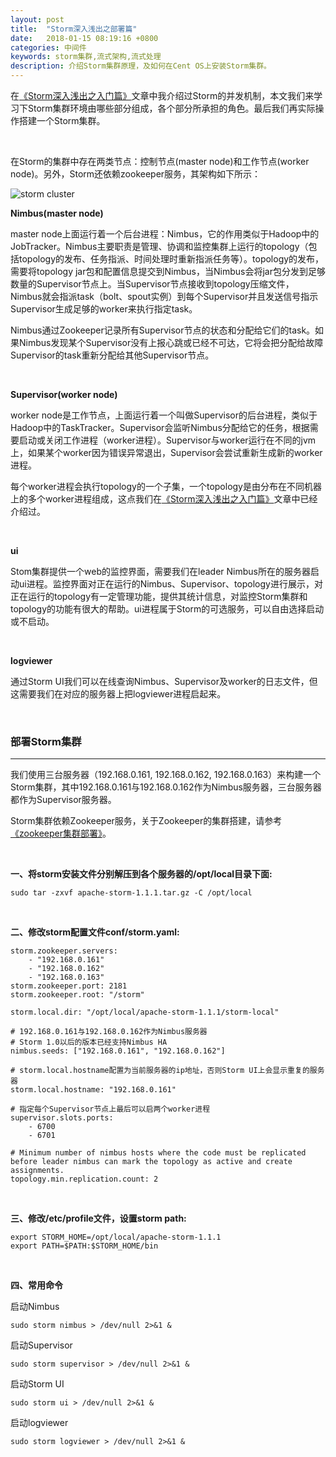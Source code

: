 ```yaml
---
layout: post
title:  "Storm深入浅出之部署篇"
date:   2018-01-15 08:19:16 +0800
categories: 中间件
keywords: storm集群,流式架构,流式处理
description: 介绍Storm集群原理，及如何在Cent OS上安装Storm集群。
---
```


在[《Storm深入浅出之入门篇》]({{site.baseurl}}/2017/10/Storm深入浅出之入门篇.html)文章中我介绍过Storm的并发机制，本文我们来学习下Storm集群环境由哪些部分组成，各个部分所承担的角色。最后我们再实际操作搭建一个Storm集群。

<br/>

在Storm的集群中存在两类节点：控制节点(master node)和工作节点(worker node)。另外，Storm还依赖zookeeper服务，其架构如下所示：

![storm cluster]({{site.baseurl}}/pic/storm/12.svg)

**Nimbus(master node)**

master node上面运行着一个后台进程：Nimbus，它的作用类似于Hadoop中的JobTracker。Nimbus主要职责是管理、协调和监控集群上运行的topology（包括topology的发布、任务指派、时间处理时重新指派任务等）。topology的发布，需要将topology jar包和配置信息提交到Nimbus，当Nimbus会将jar包分发到足够数量的Supervisor节点上。当Supervisor节点接收到topology压缩文件，Nimbus就会指派task（bolt、spout实例）到每个Supervisor并且发送信号指示Supervisor生成足够的worker来执行指定task。

Nimbus通过Zookeeper记录所有Supervisor节点的状态和分配给它们的task。如果Nimbus发现某个Supervisor没有上报心跳或已经不可达，它将会把分配给故障Supervisor的task重新分配给其他Supervisor节点。

<br/>

**Supervisor(worker node)**

worker node是工作节点，上面运行着一个叫做Supervisor的后台进程，类似于Hadoop中的TaskTracker。Supervisor会监听Nimbus分配给它的任务，根据需要启动或关闭工作进程（worker进程）。Supervisor与worker运行在不同的jvm上，如果某个worker因为错误异常退出，Supervisor会尝试重新生成新的worker进程。

每个worker进程会执行topology的一个子集，一个topology是由分布在不同机器上的多个worker进程组成，这点我们在[《Storm深入浅出之入门篇》]({{site.baseurl}}/2017/10/Storm深入浅出之入门篇.html)文章中已经介绍过。

<br/>

**ui**

Stom集群提供一个web的监控界面，需要我们在leader Nimbus所在的服务器启动ui进程。监控界面对正在运行的Nimbus、Supervisor、topology进行展示，对正在运行的topology有一定管理功能，提供其统计信息，对监控Storm集群和topology的功能有很大的帮助。ui进程属于Storm的可选服务，可以自由选择启动或不启动。

<br/>

**logviewer**

通过Storm UI我们可以在线查询Nimbus、Supervisor及worker的日志文件，但这需要我们在对应的服务器上把logviewer进程启起来。

<br/>

### 部署Storm集群

---

我们使用三台服务器（192.168.0.161, 192.168.0.162, 192.168.0.163）来构建一个Storm集群，其中192.168.0.161与192.168.0.162作为Nimbus服务器，三台服务器都作为Supervisor服务器。

Storm集群依赖Zookeeper服务，关于Zookeeper的集群搭建，请参考[《zookeeper集群部署》]({{site.baseurl}}/2017/08/zookeeper集群部署.html)。

<br/>

**一、将storm安装文件分别解压到各个服务器的/opt/local目录下面:**

```shell
sudo tar -zxvf apache-storm-1.1.1.tar.gz -C /opt/local
```

<br/>

**二、修改storm配置文件conf/storm.yaml:**

```shell
storm.zookeeper.servers:
    - "192.168.0.161"
    - "192.168.0.162"
    - "192.168.0.163"
storm.zookeeper.port: 2181
storm.zookeeper.root: "/storm"

storm.local.dir: "/opt/local/apache-storm-1.1.1/storm-local"

# 192.168.0.161与192.168.0.162作为Nimbus服务器
# Storm 1.0以后的版本已经支持Nimbus HA
nimbus.seeds: ["192.168.0.161", "192.168.0.162"]

# storm.local.hostname配置为当前服务器的ip地址，否则Storm UI上会显示重复的服务器
storm.local.hostname: "192.168.0.161"

# 指定每个Supervisor节点上最后可以启两个worker进程
supervisor.slots.ports:
    - 6700
    - 6701

# Minimum number of nimbus hosts where the code must be replicated before leader nimbus can mark the topology as active and create assignments.
topology.min.replication.count: 2
```

<br/>

**三、修改/etc/profile文件，设置storm path:**

```shell
export STORM_HOME=/opt/local/apache-storm-1.1.1
export PATH=$PATH:$STORM_HOME/bin
```

<br/>

**四、常用命令**

启动Nimbus

```shell
sudo storm nimbus > /dev/null 2>&1 &
```

启动Supervisor

```shell
sudo storm supervisor > /dev/null 2>&1 &
```

启动Storm UI

```shell
sudo storm ui > /dev/null 2>&1 &
```

启动logviewer

```shell
sudo storm logviewer > /dev/null 2>&1 &
```
